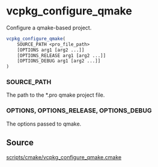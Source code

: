 # vcpkg_configure_qmake

Configure a qmake-based project.

```cmake
vcpkg_configure_qmake(
    SOURCE_PATH <pro_file_path>
    [OPTIONS arg1 [arg2 ...]]
    [OPTIONS_RELEASE arg1 [arg2 ...]]
    [OPTIONS_DEBUG arg1 [arg2 ...]]
)
```

### SOURCE_PATH
The path to the *.pro qmake project file.

### OPTIONS, OPTIONS\_RELEASE, OPTIONS\_DEBUG
The options passed to qmake.

## Source
[scripts/cmake/vcpkg_configure_qmake.cmake](https://github.com/Microsoft/vcpkg/blob/master/scripts/cmake/vcpkg_configure_qmake.cmake)
